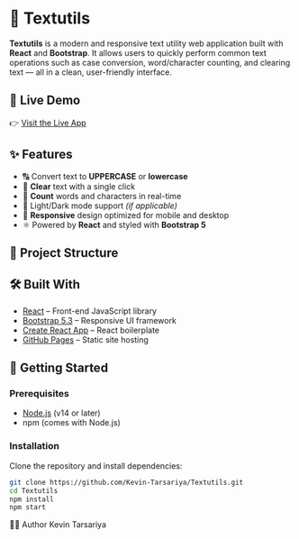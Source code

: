 # 📝 Textutils

**Textutils** is a modern and responsive text utility web application built with **React** and **Bootstrap**. It allows users to quickly perform common text operations such as case conversion, word/character counting, and clearing text — all in a clean, user-friendly interface.

## 🔗 Live Demo

👉 [Visit the Live App](https://kevin-tarsariya.github.io/Textutils)

## ✨ Features

- 🔠 Convert text to **UPPERCASE** or **lowercase**
- 🧹 **Clear** text with a single click
- 🔢 **Count** words and characters in real-time
- 🌙 Light/Dark mode support *(if applicable)*
- 📱 **Responsive** design optimized for mobile and desktop
- ⚛️ Powered by **React** and styled with **Bootstrap 5**

## 📂 Project Structure


## 🛠️ Built With

- [React](https://reactjs.org/) – Front-end JavaScript library
- [Bootstrap 5.3](https://getbootstrap.com/) – Responsive UI framework
- [Create React App](https://create-react-app.dev/) – React boilerplate
- [GitHub Pages](https://pages.github.com/) – Static site hosting

## 🚀 Getting Started

### Prerequisites

- [Node.js](https://nodejs.org/) (v14 or later)
- npm (comes with Node.js)

### Installation

Clone the repository and install dependencies:

```bash
git clone https://github.com/Kevin-Tarsariya/Textutils.git
cd Textutils
npm install
npm start
```

👨‍💻 Author
Kevin Tarsariya
